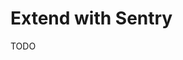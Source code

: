 # Extend with Sentry

<!--
https://github.com/honojs/middleware/tree/main/packages/sentry
-->

TODO
